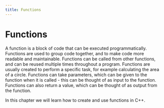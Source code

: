 ```yaml
---
title: Functions
---
```


# Functions

A function is a block of code that can be executed programmatically. Functions are used to group code together, and to make code more readable and maintainable. Functions can be called from other functions, and can be reused multiple times throughout a program. Functions are usually created to perform a specific task, for example calculating the area of a circle. Functions can take parameters, which can be given to the function when it is called - this can be thought of as input to the function. Functions can also return a value, which can be thought of as output from the function.

In this chapter we will learn how to create and use functions in C++.
